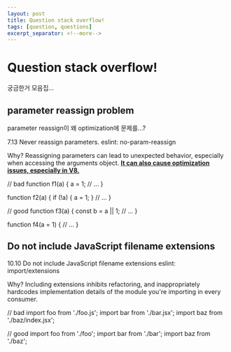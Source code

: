 ```yaml
---
layout: post
title: Question stack overflow!
tags: [question, questions]
excerpt_separator: <!--more-->
---
```


# Question stack overflow!

궁금한거 모음집...

## parameter reassign problem

parameter reassign이 왜 optimization에 문제를...?

7.13 Never reassign parameters. eslint: no-param-reassign

Why? Reassigning parameters can lead to unexpected behavior, especially when accessing the arguments object. <u><b>It can also cause optimization issues, especially in V8.</b></u>

// bad
function f1(a) {
  a = 1;
  // ...
}

function f2(a) {
  if (!a) { a = 1; }
  // ...
}

// good
function f3(a) {
  const b = a || 1;
  // ...
}

function f4(a = 1) {
  // ...
}

## Do not include JavaScript filename extensions

10.10 Do not include JavaScript filename extensions eslint: import/extensions

Why? Including extensions inhibits refactoring, and inappropriately hardcodes implementation details of the module you're importing in every consumer.

// bad
import foo from './foo.js';
import bar from './bar.jsx';
import baz from './baz/index.jsx';

// good
import foo from './foo';
import bar from './bar';
import baz from './baz';